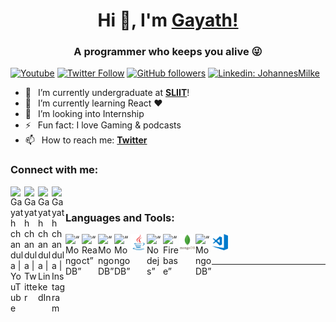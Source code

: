 <h1 align="center"> Hi 👋, I'm <a href="https://www.youtube.com/channel/UCb-5OjndhZqj1JISfhWK7zQ">Gayath!</a></h1>
<h3 align="center">A programmer who keeps you alive 😜</h3>

[![Youtube](https://img.shields.io/static/v1?label=Gayath&message=Subscribe&logo=YouTube&color=FF0000&style=for-the-badge)][youtube]
[![Twitter Follow](https://img.shields.io/twitter/follow/gayath?color=1DA1F2&label=Followers&logo=twitter&style=for-the-badge)][twitter]
[![GitHub followers](https://img.shields.io/github/followers/Gayath1?logo=GitHub&style=for-the-badge)][github]
[![Linkedin: JohannesMilke](https://img.shields.io/badge/-CONNECT-blue?style=for-the-badge&logo=Linkedin&link=https://www.linkedin.com/in/gayathchandula/)][linkedin]

- 🔭 &ensp;I’m currently undergraduate at [**SLIIT**][sliit]!
- 🌱 &ensp;I’m currently learning React ❤️
- 👯 &ensp;I’m looking into Internship
- ⚡ &ensp;Fun fact: I love Gaming & podcasts
- 📫 &ensp;How to reach me: [**Twitter**][twitter]

### Connect with me:



[<img align="left" alt="Gayath chandula | YouTube" width="22px" src="https://cdn.jsdelivr.net/npm/simple-icons@v3/icons/youtube.svg" />][youtube]
[<img align="left" alt="Gayath chandula | Twitter" width="22px" src="https://cdn.jsdelivr.net/npm/simple-icons@v3/icons/twitter.svg" />][twitter]
[<img align="left" alt="Gayath chandula | LinkedIn" width="22px" src="https://cdn.jsdelivr.net/npm/simple-icons@v3/icons/linkedin.svg" />][linkedin]
[<img align="left" alt="Gayath chandula | Instagram" width="22px" src="https://cdn.jsdelivr.net/npm/simple-icons@v3/icons/instagram.svg" />][instagram]

<br />

### Languages and Tools:
[<img align="left" alt=“MongoDB” width="26px" src="https://www.vectorlogo.zone/logos/w3_html5/w3_html5-icon.svg" />][youtube]
[<img align="left" alt=“React” width="26px" src="https://www.vectorlogo.zone/logos/reactjs/reactjs-icon.svg" />][youtube]
[<img align="left" alt=“MongoDB” width="26px" src="https://www.vectorlogo.zone/logos/getbootstrap/getbootstrap-icon.svg" />][youtube]
[<img align="left" alt=“MongoDB” width="26px" src="https://raw.githubusercontent.com/detain/svg-logos/master/svg/javascript.svg" />][youtube]
[<img align="left" alt=“MongoDB” width="26px" src="https://github.com/devicons/devicon/blob/master/icons/java/java-original.svg" />][youtube]
[<img align="left" alt=“Nodejs” width="26px" src="https://www.vectorlogo.zone/logos/nodejs/nodejs-icon.svg" />][youtube]
[<img align="left" alt=“Firebase” width="26px" src="https://www.vectorlogo.zone/logos/firebase/firebase-icon.svg" />][youtube]
[<img align="left" alt=“MongoDB” width="26px" src="https://github.com/devicons/devicon/blob/master/icons/mongodb/mongodb-original-wordmark.svg" />][youtube]
[<img align="left" alt=“MongoDB” width="26px" src="https://github.com/detain/svg-logos/blob/master/svg/mysql-5.svg" />][youtube]
[<img align="left" alt=“Github” width="26px" src="https://raw.githubusercontent.com/github/explore/80688e429a7d4ef2fca1e82350fe8e3517d3494d/topics/visual-studio-code/visual-studio-code.png" />][youtube]



<br />
<br />

---

[youtube]: https://www.youtube.com/channel/UCb-5OjndhZqj1JISfhWK7zQ
[twitter]: https://twitter.com/GayanChandula
[linkedin]: https://linkedin.com/in/gayathchandula  
[github]: https://github.com/Gayath1
[instagram]: https://www.instagram.com/gayanchandula/
[sliit]: https://www.sliit.lk
